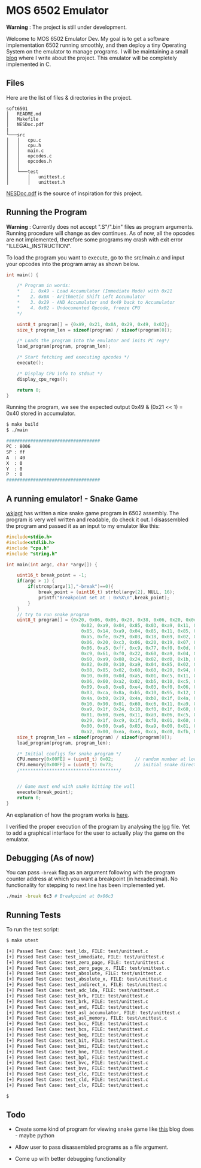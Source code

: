 # MOS 6502 Emulator

**Warning** : The project is still under development. 

Welcome to MOS 6502 Emulator Dev. My goal is to get a software implementation 6502 running smoothly, and then deploy a tiny Operating System on the emulator to manage programs. I will be maintaining a small [blog](https://atman-kar.github.io/soft6502/) where I write about the project. This emulator will be completely implemented in C. 

## Files

Here are the list of files & directories in the project.

```
soft6501
│   README.md
│   Makefile    
│   NESDoc.pdf
|
└───src
│   │   cpu.c
│   │   cpu.h
│   │   main.c
│   │   opcodes.c
│   │   opcodes.h
│   │
│   └───test
│       │   unittest.c
│       │   unittest.h

```

[NESDoc.pdf](https://www.nesdev.com/NESDoc.pdf) is the source of inspiration for this project. 

## Running the Program

**Warning** : Currently does not accept ".S"/".bin" files as program arguments. Running procedure will change as dev continues. As of now, all the opcodes are not implemented, therefore some programs my crash with exit error "ILLEGAL_INSTRUCTION".

To load the program you want to execute, go to the src/main.c and input your opcodes into the program array as shown below.

```cpp
int main() {

    /* Program in words: 
    *    1. 0xA9 - Load Accumulator (Immediate Mode) with 0x21
    *    2. 0x0A - Arithmetic Shift Left Accumulator
    *    3. 0x29 - AND Accumulator and 0x49 back to Accumulator
    *    4. 0x02 - Undocumented Opcode, freeze CPU
    */

    uint8_t program[] = {0xA9, 0x21, 0x0A, 0x29, 0x49, 0x02};
    size_t program_len = sizeof(program) / sizeof(program[0]);

    /* Loads the program into the emulator and inits PC reg*/
    load_program(program, program_len);

    /* Start fetching and executing opcodes */
    execute();

    /* Display CPU info to stdout */
    display_cpu_regs();

    return 0;
}
```

Running the program, we see the expected output 0x49 & (0x21 << 1) = 0x40 stored in accumulator.

```bash
$ make build
$ ./main

###################################
PC : 8006
SP : ff
A  : 40
X  : 0
Y  : 0
P  : 0
###################################
```

## A running emulator! - Snake Game

[wkjagt](https://gist.github.com/wkjagt) has written a nice snake game program in 6502 assembly. The program is very well written and readable, do check it out. I disassembled the program and passed it as an input to my emulator like this: 

```cpp
#include<stdio.h>
#include<stdlib.h>
#include "cpu.h"
#include "string.h"

int main(int argc, char *argv[]) {

    uint16_t break_point = -1;
    if(argc > 1) {
        if(strcmp(argv[1],"-break")==0){
            break_point = (uint16_t) strtol(argv[2], NULL, 16);
            printf("Breakpoint set at : 0x%X\n",break_point); 
        }
    }
    // try to run snake program 
    uint8_t program[] = {0x20, 0x06, 0x06, 0x20, 0x38, 0x06, 0x20, 0x0d, 0x06, 0x20, 0x2a, 0x06, 0x60, 0xa9, 0x02, 0x85,
                            0x02, 0xa9, 0x04, 0x85, 0x03, 0xa9, 0x11, 0x85, 0x10, 0xa9, 0x10, 0x85, 0x12, 0xa9, 0x0f,
                            0x85, 0x14, 0xa9, 0x04, 0x85, 0x11, 0x85, 0x13, 0x85, 0x15, 0x60, 0xa5, 0xfe, 0x85, 0x00,
                            0xa5, 0xfe, 0x29, 0x03, 0x18, 0x69, 0x02, 0x85, 0x01, 0x60, 0x20, 0x4d, 0x06, 0x20, 0x8d,
                            0x06, 0x20, 0xc3, 0x06, 0x20, 0x19, 0x07, 0x20, 0x20, 0x07, 0x20, 0x2d, 0x07, 0x4c, 0x38,
                            0x06, 0xa5, 0xff, 0xc9, 0x77, 0xf0, 0x0d, 0xc9, 0x64, 0xf0, 0x14, 0xc9, 0x73, 0xf0, 0x1b,
                            0xc9, 0x61, 0xf0, 0x22, 0x60, 0xa9, 0x04, 0x24, 0x02, 0xd0, 0x26, 0xa9, 0x01, 0x85, 0x02,
                            0x60, 0xa9, 0x08, 0x24, 0x02, 0xd0, 0x1b, 0xa9, 0x02, 0x85, 0x02, 0x60, 0xa9, 0x01, 0x24,
                            0x02, 0xd0, 0x10, 0xa9, 0x04, 0x85, 0x02, 0x60, 0xa9, 0x02, 0x24, 0x02, 0xd0, 0x05, 0xa9,
                            0x08, 0x85, 0x02, 0x60, 0x60, 0x20, 0x94, 0x06, 0x20, 0xa8, 0x06, 0x60, 0xa5, 0x00, 0xc5,
                            0x10, 0xd0, 0x0d, 0xa5, 0x01, 0xc5, 0x11, 0xd0, 0x07, 0xe6, 0x03, 0xe6, 0x03, 0x20, 0x2a,
                            0x06, 0x60, 0xa2, 0x02, 0xb5, 0x10, 0xc5, 0x10, 0xd0, 0x06, 0xb5, 0x11, 0xc5, 0x11, 0xf0,
                            0x09, 0xe8, 0xe8, 0xe4, 0x03, 0xf0, 0x06, 0x4c, 0xaa, 0x06, 0x4c, 0x35, 0x07, 0x60, 0xa6,
                            0x03, 0xca, 0x8a, 0xb5, 0x10, 0x95, 0x12, 0xca, 0x10, 0xf9, 0xa5, 0x02, 0x4a, 0xb0, 0x09,
                            0x4a, 0xb0, 0x19, 0x4a, 0xb0, 0x1f, 0x4a, 0xb0, 0x2f, 0xa5, 0x10, 0x38, 0xe9, 0x20, 0x85,
                            0x10, 0x90, 0x01, 0x60, 0xc6, 0x11, 0xa9, 0x01, 0xc5, 0x11, 0xf0, 0x28, 0x60, 0xe6, 0x10,
                            0xa9, 0x1f, 0x24, 0x10, 0xf0, 0x1f, 0x60, 0xa5, 0x10, 0x18, 0x69, 0x20, 0x85, 0x10, 0xb0,
                            0x01, 0x60, 0xe6, 0x11, 0xa9, 0x06, 0xc5, 0x11, 0xf0, 0x0c, 0x60, 0xc6, 0x10, 0xa5, 0x10,
                            0x29, 0x1f, 0xc9, 0x1f, 0xf0, 0x01, 0x60, 0x4c, 0x35, 0x07, 0xa0, 0x00, 0xa5, 0xfe, 0x91,
                            0x00, 0x60, 0xa6, 0x03, 0xa9, 0x00, 0x81, 0x10, 0xa2, 0x00, 0xa9, 0x01, 0x81, 0x10, 0x60,
                            0xa2, 0x00, 0xea, 0xea, 0xca, 0xd0, 0xfb, 0x60};
    size_t program_len = sizeof(program) / sizeof(program[0]);
    load_program(program, program_len);

    /* Initial configs for snake program */
    CPU.memory[0x00FE] = (uint8_t) 0x02;        // random number at loc xFE
    CPU.memory[0x00FF] = (uint8_t) 0x73;        // initial snake direction -> down
    /*************************************/


    // Game must end with snake hitting the wall
    execute(break_point);
    return 0;
}

```

An explanation of how the program works is [here](https://skilldrick.github.io/easy6502/).

I verified the proper execution of the program by analysing the [log](log) file. Yet to add a graphical interface for the user to actually play the game on the emulator.

## Debugging (As of now)

You can pass ```-break``` flag as an argument following with the program counter address at which you want a breakpoint (in hexadecimal). No functionality for stepping to next line has been implemented yet. 

```bash
./main -break 6c3 # Breakpoint at 0x06c3
```

## Running Tests

To run the test script:

```bash
$ make utest

[+] Passed Test Case: test_ldx, FILE: test/unittest.c
[+] Passed Test Case: test_immediate, FILE: test/unittest.c
[+] Passed Test Case: test_zero_page, FILE: test/unittest.c
[+] Passed Test Case: test_zero_page_x, FILE: test/unittest.c
[+] Passed Test Case: test_absolute, FILE: test/unittest.c
[+] Passed Test Case: test_absolute_x, FILE: test/unittest.c
[+] Passed Test Case: test_indirect_x, FILE: test/unittest.c
[+] Passed Test Case: test_adc_lda, FILE: test/unittest.c
[+] Passed Test Case: test_brk, FILE: test/unittest.c
[+] Passed Test Case: test_brk, FILE: test/unittest.c
[+] Passed Test Case: test_and, FILE: test/unittest.c
[+] Passed Test Case: test_asl_accumulator, FILE: test/unittest.c
[+] Passed Test Case: test_asl_memory, FILE: test/unittest.c
[+] Passed Test Case: test_bcc, FILE: test/unittest.c
[+] Passed Test Case: test_bcs, FILE: test/unittest.c
[+] Passed Test Case: test_beq, FILE: test/unittest.c
[+] Passed Test Case: test_bit, FILE: test/unittest.c
[+] Passed Test Case: test_bmi, FILE: test/unittest.c
[+] Passed Test Case: test_bne, FILE: test/unittest.c
[+] Passed Test Case: test_bpl, FILE: test/unittest.c
[+] Passed Test Case: test_bvc, FILE: test/unittest.c
[+] Passed Test Case: test_bvs, FILE: test/unittest.c
[+] Passed Test Case: test_clc, FILE: test/unittest.c
[+] Passed Test Case: test_cld, FILE: test/unittest.c
[+] Passed Test Case: test_clv, FILE: test/unittest.c

$
```

## Todo 

* Create some kind of program for viewing snake game like [this](https://skilldrick.github.io/easy6502/) blog does - maybe python 

* Allow user to pass disassembled programs as a file argument. 

* Come up with better debugging functionality
